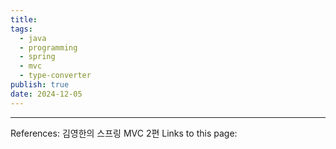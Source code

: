 ```yaml
---
title: 
tags:
  - java
  - programming
  - spring
  - mvc
  - type-converter
publish: true
date: 2024-12-05
---
```




---
References: 김영한의 스프링 MVC 2편
Links to this page: 